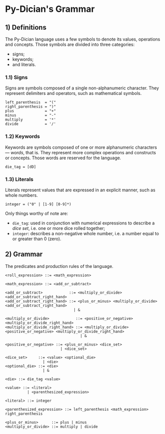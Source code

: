 # Py-Dician's Grammar

## 1) Definitions

The Py-Dician language uses a few symbols to denote its values, operations and concepts. Those symbols are divided into three categories:
- signs;
- keywords;
- and literals.

### 1.1) Signs

Signs are symbols composed of a single non-alphanumeric character. They represent delimiters and operators, such as mathematical symbols.

```
left_parenthesis  = "("
right_parenthesis = ")"
plus              = "+"
minus             = "-"
multiply          = '*'
divide            = '/'
```

### 1.2) Keywords

Keywords are symbols composed of one or more alphanumeric characters — _words_, that is. They represent more complex operations and constructs or concepts. Those words are reserved for the language.

```
die_tag = [dD]
```

### 1.3) Literals

Literals represent values that are expressed in an explicit manner, such as whole numbers.

```
integer = ("0" | [1-9] [0-9]*)
```

Only things worthy of note are:

- `die_tag`: used in conjunction with numerical expressions to describe a _dice set_, i.e. one or more dice rolled together;
- `integer`: describes a non-negative whole number, i.e. a number equal to or greater than 0 (zero).

## 2) Grammar

The predicates and production rules of the language.

```
<roll_expression> ::= <math_expression>

<math_expression> ::= <add_or_subtract>

<add_or_subtract>            ::= <multiply_or_divide> <add_or_subtract_right_hand>
<add_or_subtract_right_hand> ::= <plus_or_minus> <multiply_or_divide> <add_or_subtract_right_hand>
                               | &

<multiply_or_divide>            ::= <positive_or_negative> <multiply_or_divide_right_hand>
<multiply_or_divide_right_hand> ::= <multiply_or_divide> <positive_or_negative> <multiply_or_divide_right_hand>
                                  | &

<positive_or_negative> ::= <plus_or_minus> <dice_set>
                         | <dice_set>

<dice_set>     ::= <value> <optional_die>
                 | <die>
<optional_die> ::= <die>
                 | &

<die> ::= die_tag <value>

<value> ::= <literal>
          | <parenthesized_expression>

<literal> ::= integer

<parenthesized_expression> ::= left_parenthesis <math_expression> right_parenthesis

<plus_or_minus>      ::= plus | minus
<multiply_or_divide> ::= multiply | divide
```

